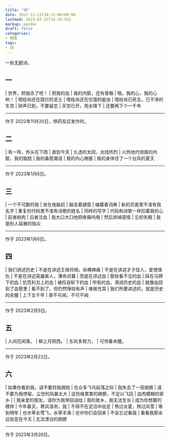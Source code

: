 ```yaml
---
title: "诗"
date: 2022-11-21T10:12:06+08:00
lastmod: 2023-03-25T18:39:55Z
markup: pandoc
draft: false
categories:
- 随笔
tags:
- 诗
---
```


一些无题诗。

## 一

| 世界，把我杀了吧！
| 把我的血
| 我的内脏，还有骨骼
| 哦，我的心，我的心哟！
| 喂给尚还在腐烂的泥土
| 喂给尚还在饥饿的蛆虫
| 喂给尚已死去，已干净的生灵
| 钟声已到，不要留恋
| 天空已开，雨水降下
| 还要再下个一千年

---

作于 2022年11月20日，停药反应发作时。

## 二

| 有一阵，外头在下雨
| 直到今天
| 久违的太阳，光线热烈
| 火热地灼烧我的内脏，我的脂肪
| 我的鼻腔潮湿
| 我的内心拥塞
| 我的身体住了一个台风的夏天

---

作于 2023年1月6日。

## 三

| 一个不可数的我
| 坐在电脑前
| 敲击着键盘
| 编纂着词典
| 新的页面里不准有我名字
| 重复的代码里不准有诗歌的姓名
| 同样的写字
| 代码和诗歌一样扣着我的心
| 前者剜肉
| 后者泣血
| 我大口大口地把疼痛呜咽
| 然后弃掉感情
| 忘却失眠
| 我是别人延展的指尖

---

作于 2023年1月6日。

## 四

| 我们讲述历史
| 不是在讲述王侯将相，纵横捭阖
| 不是在讲述才子佳人，爱恨情仇
| 不是在讲述英雄美人，薄命迟暮
| 而是在讲述血
| 那些看不见的血
| 踩在马蹄下的血
| 饥荒利刃上的血
| 被枉自斩下的血
| 所有的血，滴进历史的血
| 就像血回到了血管里
| 看不到了，但仍然琤琮有声
| 难做充耳
| 我们所要讲述的，就是历史的余腥
| 上下五千年
| 臭不可闻，不可不闻

---

作于 2023年2月5日。

## 五

| 人间花闲落，
| 柳上月照西。
| 东风多努力，
| 可怜春未醒。

---

作于 2023年2月22日。

## 六

| 如果你看到我，请不要将我拥抱
| 在众多飞鸟起落之际
| 我失去了一双翅膀
| 请不要为我停留，尘世的风暴太大
| 这伤痕累累的翅膀，不足以飞回
| 血肉模糊的家乡
| 
| 我亲爱的朋友，请你为我带回话给
| 我的故乡，我无法生长
| 成为你想要的模样
| 今年春天，寒风凛冽，我
| 不得不在泥沼中驻足
| 熬过炎夏，熬过风雪
| 等到明年
| 也许草长莺飞，水草丰满
| 也许你们会回来
| 不会忘记看我
| 看看我那永远驻足在今天
| 无法漂泊的翅膀

---

作于 2023年3月26日。
